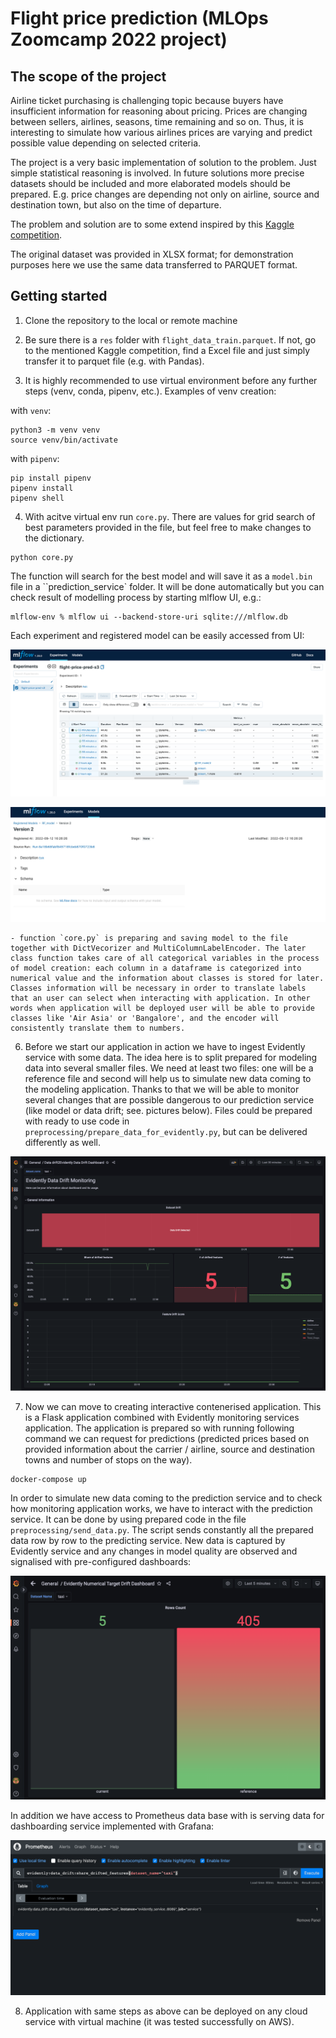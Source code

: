 
# Flight price prediction (MLOps Zoomcamp 2022 project)

## The scope of the project

Airline ticket purchasing is challenging topic because buyers have insufficient information for reasoning about pricing. Prices are changing between sellers, airlines, seasons, time remaining and so on. Thus, it is interesting to simulate how various airlines prices are varying and predict possible value depending on selected criteria. 

The project is a very basic implementation of solution to the problem. Just simple statistical reasoning is involved. In future solutions more precise datasets should be included and more elaborated models should be prepared. E.g. price changes are depending not only on airline, source and destination town, but also on the time of departure. 

The problem and solution are to some extend inspired by this [Kaggle competition](https://www.kaggle.com/code/anshigupta01/flight-price-prediction).

The original dataset was provided in XLSX format; for demonstration purposes here we use the same data transferred to PARQUET format.

## Getting started

1. Clone the repository to the local or remote machine

2. Be sure there is a `res` folder with `flight_data_train.parquet`. If not, go to the mentioned Kaggle competition, find a Excel file and just simply transfer it to parquet file (e.g. with Pandas).

3. It is highly recommended to use virtual environment before any further steps (venv, conda, pipenv, etc.). Examples of venv creation:

with `venv`:

```shell script
python3 -m venv venv
source venv/bin/activate
```


with `pipenv`:

```shell script
pip install pipenv
pipenv install
pipenv shell
```

4. With acitve virtual env run `core.py`. There are values for grid search of best parameters provided in the file, but feel free to make changes to the dictionary.

```shell script
python core.py
```

The function will search for the best model and will save it as a `model.bin` file in a ``prediction_service` folder. It will be done automatically but you can check result of modelling process by starting mlflow UI, e.g.:

```shell script
mlflow-env % mlflow ui --backend-store-uri sqlite:///mlflow.db
```

Each experiment and registered model can be easily accessed from UI:

![mlflow experiments](/res/images/mlflow_experiments.png)

![mlflow models](/res/images/mlflow_models.png)

    - function `core.py` is preparing and saving model to the file together with DictVecorizer and MultiColumnLabelEncoder. The later class function takes care of all categorical variables in the process of model creation: each column in a dataframe is categorized into numerical value and the information about classes is stored for later. Classes information will be necessary in order to translate labels that an user can select when interacting with application. In other words when application will be deployed user will be able to provide classes like 'Air Asia' or 'Bangalore', and the encoder will consistently translate them to numbers.

6. Before we start our application in action we have to ingest Evidently service with some data. The idea here is to split prepared for modeling data into several smaller files. We need at least two files: one will be a reference file and second will help us to simulate new data coming to the modeling application. Thanks to that we will be able to monitor several changes that are possible dangerous to our prediction service (like model or data drift; see. pictures below). Files could be prepared with ready to use code in `preprocessing/prepare_data_for_evidently.py`, but can be delivered differently as well.

![Evidently data drift monitoring dashboard](/res/images/Evidently_data_drift_dashboard.png)

7. Now we can move to creating interactive contenerised application. This is a Flask application combined with Evidently monitoring services application. The application is prepared so with running following command we can request for predictions (predicted prices based on provided information about the carrier / airline, source and destination towns and number of stops on the way). 

```shell script
docker-compose up
```

In order to simulate new data coming to the prediction service and to check how monitoring application works, we have to interact with the prediction service. It can be done by using prepared code in the file `preprocessing/send_data.py`. The script sends constantly all the prepared data row by row to the predicting service. New data is captured by Evidently service and any changes in model quality are observed and signalised with pre-configured dashboards:


![Evidently numerical drift monitoring dashboard](/res/images/Evidently_numerical_target_drift.png)

In addition we have access to Prometheus data base with is serving data for dashboarding service implemented with Grafana:

![Prometheus database](/res/images/Prometheus.png)

8. Application with same steps as above can be deployed on any cloud service with virtual machine (it was tested successfully on AWS).


